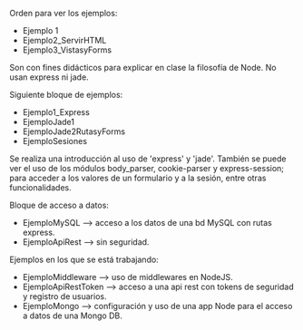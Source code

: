 Orden para ver los ejemplos:
- Ejemplo 1
- Ejemplo2_ServirHTML
- Ejemplo3_VistasyForms

Son con fines didácticos para explicar en clase la filosofía de Node. No usan express ni jade.


Siguiente bloque de ejemplos:
- Ejemplo1_Express
- EjemploJade1
- EjemploJade2RutasyForms
- EjemploSesiones

Se realiza una introducción al uso de 'express' y 'jade'. También se puede ver el uso de los módulos body_parser, cookie-parser y express-session; para acceder a los valores de un formulario y a la sesión, entre otras funcionalidades.


Bloque de acceso a datos:
- EjemploMySQL  --> acceso a los datos de una bd MySQL con rutas express.
- EjemploApiRest --> sin seguridad.

Ejemplos en los que se está trabajando:
- EjemploMiddleware --> uso de middlewares en NodeJS.
- EjemploApiRestToken --> acceso a una api rest con tokens de seguridad y registro de usuarios.
- EjemploMongo --> configuración y uso de una app Node para el acceso a datos de una Mongo DB.


